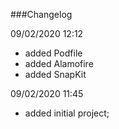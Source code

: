 ###Changelog

09/02/2020 12:12

- added Podfile
- added Alamofire
- added SnapKit

09/02/2020 11:45
- added initial project;